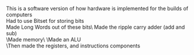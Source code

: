 This is a software version of how hardware is implemented for the builds of computers\
Had to use Bitset for storing bits\
Made Long Words out of these bits\ 
Made the ripple carry adder (add and sub)\
\Made memory\ 
\Made an ALU\
\Then made the registers, and instructions components

